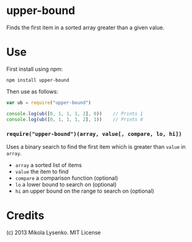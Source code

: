 upper-bound
===========
Finds the first item in a sorted array greater than a given value.

Use
===
First install using npm:

    npm install upper-bound
    
Then use as follows:

```javascript
var ub = require("upper-bound")

console.log(ub([0, 1, 1, 1, 2], 0))    // Prints 1
console.log(ub([0, 1, 1, 1, 2], 1))    // Prints 4
```

### `require("upper-bound")(array, value[, compare, lo, hi])`
Uses a binary search to find the first item which is greater than `value` in `array`.

* `array` a sorted list of items
* `value` the item to find
* `compare` a comparison function (optional)
* `lo` a lower bound to search on (optional)
* `hi` an upper bound on the range to search on (optional)

Credits
=======
(c) 2013 Mikola Lysenko. MIT License

